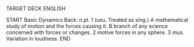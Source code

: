 TARGET DECK
ENGLISH

START
Basic
Dynamics
Back: n.pl. 1 (usu. Treated as sing.) A mathematical study of motion and the forces causing it. B branch of any science concerned with forces or changes. 2 motive forces in any sphere. 3 mus. Variation in loudness.
END
